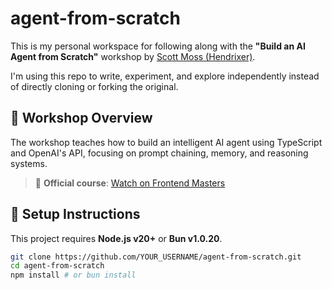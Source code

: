 # agent-from-scratch

This is my personal workspace for following along with the **"Build an AI Agent from Scratch"** workshop by [Scott Moss (Hendrixer)](https://github.com/Hendrixer).

I'm using this repo to write, experiment, and explore independently instead of directly cloning or forking the original.

## 🧠 Workshop Overview

The workshop teaches how to build an intelligent AI agent using TypeScript and OpenAI's API, focusing on prompt chaining, memory, and reasoning systems.

> 🔗 **Official course**: [Watch on Frontend Masters](https://frontendmasters.com/workshops/agent-from-scratch/)

## 🚀 Setup Instructions

This project requires **Node.js v20+** or **Bun v1.0.20**.

```bash
git clone https://github.com/YOUR_USERNAME/agent-from-scratch.git
cd agent-from-scratch
npm install # or bun install
